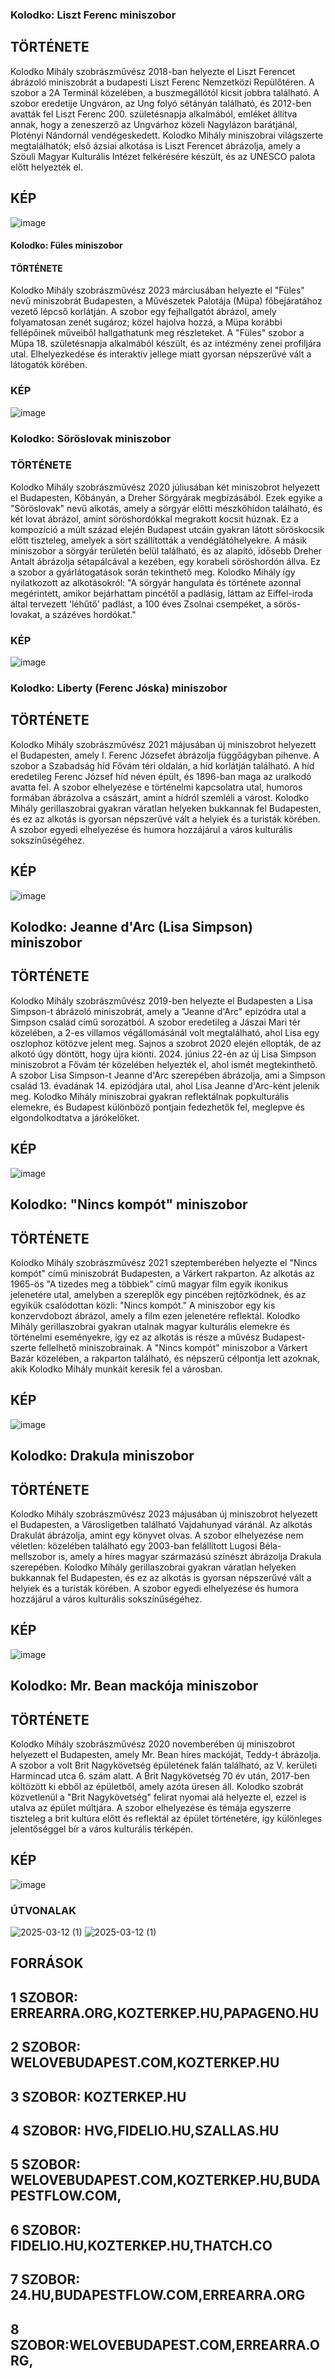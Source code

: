 ### Kolodko: Liszt Ferenc miniszobor

## TÖRTÉNETE

Kolodko Mihály  szobrászművész 2018-ban helyezte el Liszt Ferencet ábrázoló miniszobrát a budapesti Liszt Ferenc Nemzetközi Repülőtéren. A szobor a 2A Terminál közelében, a buszmegállótól kicsit jobbra található.
A szobor eredetije Ungváron, az Ung folyó sétányán található, és 2012-ben avatták fel Liszt Ferenc 200. születésnapja alkalmából, emléket állítva annak, hogy a zeneszerző az Ungvárhoz közeli Nagylázon barátjánál, Plotényi Nándornál vendégeskedett.
Kolodko Mihály miniszobrai világszerte megtalálhatók; első ázsiai alkotása is Liszt Ferencet ábrázolja, amely a Szöuli Magyar Kulturális Intézet felkérésére készült, és az UNESCO palota előtt helyezték el.

## KÉP 
![image](https://github.com/user-attachments/assets/a303389e-a2d1-4c8d-8675-0b6cb299bcb0)

#### Kolodko: Füles miniszobor

#### TÖRTÉNETE 

Kolodko Mihály szobrászművész 2023 márciusában helyezte el "Füles" nevű miniszobrát Budapesten, a Művészetek Palotája (Müpa) főbejáratához vezető lépcső korlátján. A szobor egy fejhallgatót ábrázol, amely folyamatosan zenét sugároz; közel hajolva hozzá, a Müpa korábbi fellépőinek műveiből hallgathatunk meg részleteket. 
A "Füles" szobor a Müpa 18. születésnapja alkalmából készült, és az intézmény zenei profiljára utal. Elhelyezkedése és interaktív jellege miatt gyorsan népszerűvé vált a látogatók körében. 

### KÉP
![image](https://github.com/user-attachments/assets/e36288f4-f97a-4fb8-b9d4-0dcfb550b482)

### Kolodko: Söröslovak miniszobor

### TÖRTÉNETE

Kolodko Mihály szobrászművész 2020 júliusában két miniszobrot helyezett el Budapesten, Kőbányán, a Dreher Sörgyárak megbízásából. Ezek egyike a "Söröslovak" nevű alkotás, amely a sörgyár előtti mészkőhídon található, és két lovat ábrázol, amint söröshordókkal megrakott kocsit húznak. Ez a kompozíció a múlt század elején Budapest utcáin gyakran látott söröskocsik előtt tiszteleg, amelyek a sört szállították a vendéglátóhelyekre. 
A másik miniszobor a sörgyár területén belül található, és az alapító, idősebb Dreher Antalt ábrázolja sétapálcával a kezében, egy korabeli söröshordón állva. Ez a szobor a gyárlátogatások során tekinthető meg. 
Kolodko Mihály így nyilatkozott az alkotásokról: "A sörgyár hangulata és története azonnal megérintett, amikor bejárhattam pincétől a padlásig, láttam az Eiffel-iroda által tervezett 'léhűtő' padlást, a 100 éves Zsolnai csempéket, a sörös-lovakat, a százéves hordókat." 

### KÉP
![image](https://github.com/user-attachments/assets/9b6492ef-e4dd-4a17-b5f8-623b8a952c66)

### Kolodko: Liberty (Ferenc Jóska) miniszobor

## TÖRTÉNETE
 Kolodko Mihály  szobrászművész 2021 májusában új miniszobrot helyezett el Budapesten, amely I. Ferenc Józsefet ábrázolja függőágyban pihenve. A szobor a Szabadság híd Fővám téri oldalán, a híd korlátján található. 
A híd eredetileg Ferenc József híd néven épült, és 1896-ban maga az uralkodó avatta fel. A szobor elhelyezése e történelmi kapcsolatra utal, humoros formában ábrázolva a császárt, amint a hídról szemléli a várost. 
Kolodko Mihály gerillaszobrai gyakran váratlan helyeken bukkannak fel Budapesten, és ez az alkotás is gyorsan népszerűvé vált a helyiek és a turisták körében. A szobor egyedi elhelyezése és humora hozzájárul a város kulturális sokszínűségéhez. 

## KÉP
![image](https://github.com/user-attachments/assets/f6ae221b-7b82-43fe-bdbf-c1a4354f844d)

## Kolodko: Jeanne d'Arc (Lisa Simpson) miniszobor

## TÖRTÉNETE
Kolodko Mihály szobrászművész 2019-ben helyezte el Budapesten a Lisa Simpson-t ábrázoló miniszobrát, amely a "Jeanne d'Arc" epizódra utal a Simpson család című sorozatból. A szobor eredetileg a Jászai Mari tér közelében, a 2-es villamos végállomásánál volt megtalálható, ahol Lisa egy oszlophoz kötözve jelent meg. 
Sajnos a szobrot 2020 elején ellopták, de az alkotó úgy döntött, hogy újra kiönti. 2024. június 22-én az új Lisa Simpson miniszobrot a Fővám tér közelében helyezték el, ahol ismét megtekinthető. 
A szobor Lisa Simpson-t Jeanne d'Arc szerepében ábrázolja, ami a Simpson család 13. évadának 14. epizódjára utal, ahol Lisa Jeanne d'Arc-ként jelenik meg. 
Kolodko Mihály miniszobrai gyakran reflektálnak popkulturális elemekre, és Budapest különböző pontjain fedezhetők fel, meglepve és elgondolkodtatva a járókelőket.

## KÉP
![image](https://github.com/user-attachments/assets/c4b32916-face-4585-a029-797451ac1e9d)

## Kolodko: "Nincs kompót" miniszobor

## TÖRTÉNETE
Kolodko Mihály szobrászművész 2021 szeptemberében helyezte el "Nincs kompót" című miniszobrát Budapesten, a Várkert rakparton. Az alkotás az 1965-ös "A tizedes meg a többiek" című magyar film egyik ikonikus jelenetére utal, amelyben a szereplők egy pincében rejtőzködnek, és az egyikük csalódottan közli: "Nincs kompót." 
A miniszobor egy kis konzervdobozt ábrázol, amely a film ezen jelenetére reflektál. Kolodko Mihály gerillaszobrai gyakran utalnak magyar kulturális elemekre és történelmi eseményekre, így ez az alkotás is része a művész Budapest-szerte fellelhető miniszobrainak. 
A "Nincs kompót" miniszobor a Várkert Bazár közelében, a rakparton található, és népszerű célpontja lett azoknak, akik Kolodko Mihály munkáit keresik fel a városban. 

## KÉP
![image](https://github.com/user-attachments/assets/bf5566e7-c7b1-4eaa-99ac-5a0527c63ae8)

## Kolodko: Drakula miniszobor

## TÖRTÉNETE
Kolodko Mihály szobrászművész 2023 májusában új miniszobrot helyezett el Budapesten, a Városligetben található Vajdahunyad váránál. Az alkotás Drakulát ábrázolja, amint egy könyvet olvas. 
A szobor elhelyezése nem véletlen: közelében található egy 2003-ban felállított Lugosi Béla-mellszobor is, amely a híres magyar származású színészt ábrázolja Drakula szerepében. 
Kolodko Mihály gerillaszobrai gyakran váratlan helyeken bukkannak fel Budapesten, és ez az alkotás is gyorsan népszerűvé vált a helyiek és a turisták körében. A szobor egyedi elhelyezése és humora hozzájárul a város kulturális sokszínűségéhez. 

## KÉP
![image](https://github.com/user-attachments/assets/d6537f1a-137c-4730-af2d-4133819d3d19)

## Kolodko: Mr. Bean mackója miniszobor

## TÖRTÉNETE
Kolodko Mihály szobrászművész 2020 novemberében új miniszobrot helyezett el Budapesten, amely Mr. Bean híres mackóját, Teddy-t ábrázolja. A szobor a volt Brit Nagykövetség épületének falán található, az V. kerületi Harmincad utca 6. szám alatt. 
A Brit Nagykövetség 70 év után, 2017-ben költözött ki ebből az épületből, amely azóta üresen áll. Kolodko szobrát közvetlenül a "Brit Nagykövetség" felirat nyomai alá helyezte el, ezzel is utalva az épület múltjára. 
A szobor elhelyezése és témája egyszerre tiszteleg a brit kultúra előtt és reflektál az épület történetére, így különleges jelentőséggel bír a város kulturális térképén.

## KÉP
![image](https://github.com/user-attachments/assets/b0dd048e-eb8e-4648-9687-1d2a5d4c1cd6)

### ÚTVONALAK
![2025-03-12 (1)](https://github.com/user-attachments/assets/7be317cf-3b31-4403-8ec7-31657c16c626)
![2025-03-12 (1)](https://github.com/user-attachments/assets/0d33d83f-7125-481b-8fbf-f43f1e366a19)

## FORRÁSOK

## 1 SZOBOR: ERREARRA.ORG,KOZTERKEP.HU,PAPAGENO.HU
## 2 SZOBOR: WELOVEBUDAPEST.COM,KOZTERKEP.HU  
## 3 SZOBOR: KOZTERKEP.HU
## 4 SZOBOR: HVG,FIDELIO.HU,SZALLAS.HU
## 5 SZOBOR: WELOVEBUDAPEST.COM,KOZTERKEP.HU,BUDAPESTFLOW.COM,
## 6 SZOBOR: FIDELIO.HU,KOZTERKEP.HU,THATCH.CO
## 7 SZOBOR: 24.HU,BUDAPESTFLOW.COM,ERREARRA.ORG
## 8 SZOBOR:WELOVEBUDAPEST.COM,ERREARRA.ORG,




































































































































































































































































































































































